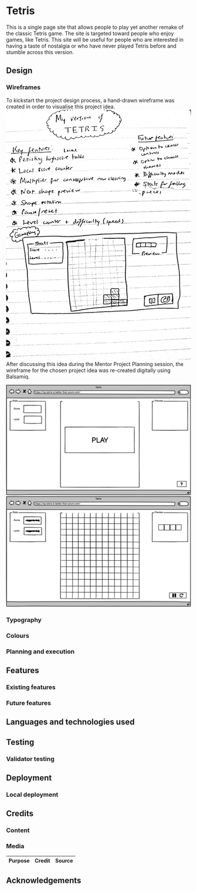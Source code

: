# Tetris

This is a single page site that allows people to play yet another remake of the classic Tetris game.
The site is targeted toward people who enjoy games, like Tetris. This site will be useful for people who are interested in having a taste of nostalgia or who have never played Tetris before and stumble across this version.

## Design

### Wireframes

To kickstart the project design process, a hand-drawn wireframe was created in order to visualise this project idea.
![Hand-drawn wireframe](documentation/wireframes/hand-drawn-wireframe.jpg)
<br>
After discussing this idea during the Mentor Project Planning session, the wireframe for the chosen project idea was re-created digitally using Balsamiq.

![Wireframe for main menu](documentation/wireframes/main-menu.png)
![Wireframe for gameplay](documentation/wireframes/gameplay.png)

### Typography

### Colours

### Planning and execution

## Features

### Existing features

### Future features

## Languages and technologies used

## Testing

### Validator testing
        
## Deployment

### Local deployment

## Credits

### Content

### Media

Purpose | Credit | Source
------------ | ------------- | -------------

## Acknowledgements
